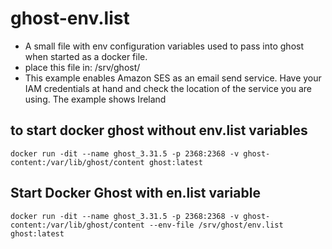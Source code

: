 # ghost-env.list

- A small file with env configuration variables used to pass into ghost when started as a docker file. 
- place this file in: /srv/ghost/
- This example enables Amazon SES as an email send service. Have your IAM credentials at hand and check the location of the service you are using. The example shows Ireland


## to start docker ghost without env.list variables
```
docker run -dit --name ghost_3.31.5 -p 2368:2368 -v ghost-content:/var/lib/ghost/content ghost:latest
```

 
## Start Docker Ghost with en.list variable
```
docker run -dit --name ghost_3.31.5 -p 2368:2368 -v ghost-content:/var/lib/ghost/content --env-file /srv/ghost/env.list ghost:latest
```

